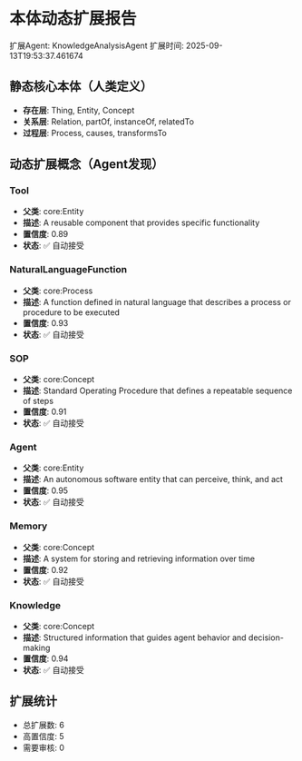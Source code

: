 # 本体动态扩展报告
扩展Agent: KnowledgeAnalysisAgent
扩展时间: 2025-09-13T19:53:37.461674

## 静态核心本体（人类定义）
- **存在层**: Thing, Entity, Concept
- **关系层**: Relation, partOf, instanceOf, relatedTo
- **过程层**: Process, causes, transformsTo

## 动态扩展概念（Agent发现）

### Tool
- **父类**: core:Entity
- **描述**: A reusable component that provides specific functionality
- **置信度**: 0.89
- **状态**: ✅ 自动接受

### NaturalLanguageFunction
- **父类**: core:Process
- **描述**: A function defined in natural language that describes a process or procedure to be executed
- **置信度**: 0.93
- **状态**: ✅ 自动接受

### SOP
- **父类**: core:Concept
- **描述**: Standard Operating Procedure that defines a repeatable sequence of steps
- **置信度**: 0.91
- **状态**: ✅ 自动接受

### Agent
- **父类**: core:Entity
- **描述**: An autonomous software entity that can perceive, think, and act
- **置信度**: 0.95
- **状态**: ✅ 自动接受

### Memory
- **父类**: core:Concept
- **描述**: A system for storing and retrieving information over time
- **置信度**: 0.92
- **状态**: ✅ 自动接受

### Knowledge
- **父类**: core:Concept
- **描述**: Structured information that guides agent behavior and decision-making
- **置信度**: 0.94
- **状态**: ✅ 自动接受

## 扩展统计
- 总扩展数: 6
- 高置信度: 5
- 需要审核: 0
